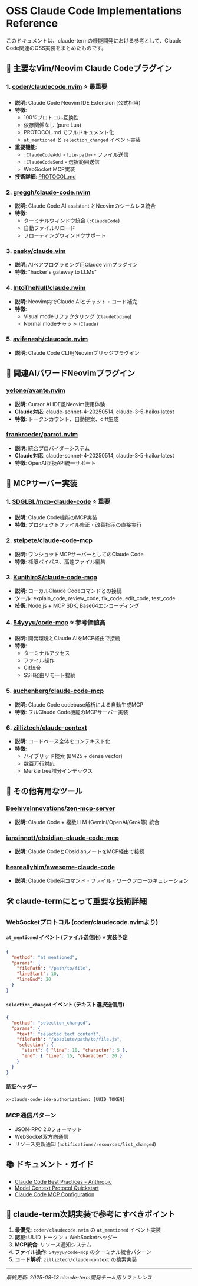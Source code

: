 # OSS Claude Code Implementations Reference

このドキュメントは、claude-termの機能開発における参考として、Claude Code関連のOSS実装をまとめたものです。

## 🚀 主要なVim/Neovim Claude Codeプラグイン

### 1. [coder/claudecode.nvim](https://github.com/coder/claudecode.nvim) ⭐ **最重要**
- **説明**: Claude Code Neovim IDE Extension (公式相当)
- **特徴**: 
  - 100%プロトコル互換性
  - 依存関係なし (pure Lua)
  - PROTOCOL.md でフルドキュメント化
  - `at_mentioned` と `selection_changed` イベント実装
- **重要機能**:
  - `:ClaudeCodeAdd <file-path>` - ファイル送信
  - `:ClaudeCodeSend` - 選択範囲送信
  - WebSocket MCP実装
- **技術詳細**: [PROTOCOL.md](https://github.com/coder/claudecode.nvim/blob/main/PROTOCOL.md)

### 2. [greggh/claude-code.nvim](https://github.com/greggh/claude-code.nvim)
- **説明**: Claude Code AI assistant とNeovimのシームレス統合
- **特徴**:
  - ターミナルウィンドウ統合 (`:ClaudeCode`)
  - 自動ファイルリロード
  - フローティングウィンドウサポート

### 3. [pasky/claude.vim](https://github.com/pasky/claude.vim)
- **説明**: AIペアプログラミング用Claude vimプラグイン
- **特徴**: "hacker's gateway to LLMs"

### 4. [IntoTheNull/claude.nvim](https://github.com/IntoTheNull/claude.nvim)
- **説明**: Neovim内でClaude AIとチャット・コード補完
- **特徴**:
  - Visual modeリファクタリング (`ClaudeCoding`)
  - Normal modeチャット (`Claude`)

### 5. [avifenesh/claucode.nvim](https://github.com/avifenesh/claucode.nvim)
- **説明**: Claude Code CLI用Neovimブリッジプラグイン

## 🤖 関連AIパワードNeovimプラグイン

### [yetone/avante.nvim](https://github.com/yetone/avante.nvim)
- **説明**: Cursor AI IDE風Neovim使用体験
- **Claude対応**: claude-sonnet-4-20250514, claude-3-5-haiku-latest
- **特徴**: トークンカウント、自動提案、diff生成

### [frankroeder/parrot.nvim](https://github.com/frankroeder/parrot.nvim)
- **説明**: 統合プロバイダーシステム
- **Claude対応**: claude-sonnet-4-20250514, claude-3-5-haiku-latest
- **特徴**: OpenAI互換API統一サポート

## 📡 MCPサーバー実装

### 1. [SDGLBL/mcp-claude-code](https://github.com/SDGLBL/mcp-claude-code) ⭐ **重要**
- **説明**: Claude Code機能のMCP実装
- **特徴**: プロジェクトファイル修正・改善指示の直接実行

### 2. [steipete/claude-code-mcp](https://github.com/steipete/claude-code-mcp)
- **説明**: ワンショットMCPサーバーとしてのClaude Code
- **特徴**: 権限バイパス、高速ファイル編集

### 3. [KunihiroS/claude-code-mcp](https://github.com/KunihiroS/claude-code-mcp)
- **説明**: ローカルClaude Codeコマンドとの接続
- **ツール**: explain_code, review_code, fix_code, edit_code, test_code
- **技術**: Node.js + MCP SDK, Base64エンコーディング

### 4. [54yyyu/code-mcp](https://github.com/54yyyu/code-mcp) ⭐ **参考価値高**
- **説明**: 開発環境とClaude AIをMCP経由で接続
- **特徴**:
  - ターミナルアクセス
  - ファイル操作
  - Git統合
  - SSH経由リモート接続

### 5. [auchenberg/claude-code-mcp](https://github.com/auchenberg/claude-code-mcp)
- **説明**: Claude Code codebase解析による自動生成MCP
- **特徴**: フルClaude Code機能のMCPサーバー実装

### 6. [zilliztech/claude-context](https://github.com/zilliztech/claude-context)
- **説明**: コードベース全体をコンテキスト化
- **特徴**: 
  - ハイブリッド検索 (BM25 + dense vector)
  - 数百万行対応
  - Merkle tree増分インデックス

## 🔧 その他有用なツール

### [BeehiveInnovations/zen-mcp-server](https://github.com/BeehiveInnovations/zen-mcp-server)
- **説明**: Claude Code + 複数LLM (Gemini/OpenAI/Grok等) 統合

### [iansinnott/obsidian-claude-code-mcp](https://github.com/iansinnott/obsidian-claude-code-mcp)
- **説明**: Claude CodeとObsidianノートをMCP経由で接続

### [hesreallyhim/awesome-claude-code](https://github.com/hesreallyhim/awesome-claude-code)
- **説明**: Claude Code用コマンド・ファイル・ワークフローのキュレーション

## 🛠 claude-termにとって重要な技術詳細

### WebSocketプロトコル (coder/claudecode.nvimより)

#### `at_mentioned` イベント (ファイル送信用) ⭐ **実装予定**
```json
{
  "method": "at_mentioned", 
  "params": {
    "filePath": "/path/to/file",
    "lineStart": 10,
    "lineEnd": 20
  }
}
```

#### `selection_changed` イベント (テキスト選択送信用)
```json
{
  "method": "selection_changed",
  "params": {
    "text": "selected text content", 
    "filePath": "/absolute/path/to/file.js",
    "selection": {
      "start": { "line": 10, "character": 5 },
      "end": { "line": 15, "character": 20 }
    }
  }
}
```

#### 認証ヘッダー
```
x-claude-code-ide-authorization: [UUID_TOKEN]
```

### MCP通信パターン
- JSON-RPC 2.0フォーマット
- WebSocket双方向通信
- リソース更新通知 (`notifications/resources/list_changed`)

## 📚 ドキュメント・ガイド

- [Claude Code Best Practices - Anthropic](https://www.anthropic.com/engineering/claude-code-best-practices)
- [Model Context Protocol Quickstart](https://modelcontextprotocol.io/quickstart/user)
- [Claude Code MCP Configuration](https://docs.anthropic.com/en/docs/claude-code/mcp)

## 🎯 claude-term次期実装で参考にすべきポイント

1. **最優先**: `coder/claudecode.nvim` の `at_mentioned` イベント実装
2. **認証**: UUID トークン + WebSocketヘッダー
3. **MCP統合**: リソース通知システム
4. **ファイル操作**: `54yyyu/code-mcp` のターミナル統合パターン
5. **コード解析**: `zilliztech/claude-context` の検索実装

---

*最終更新: 2025-08-13*
*claude-term開発チーム用リファレンス*